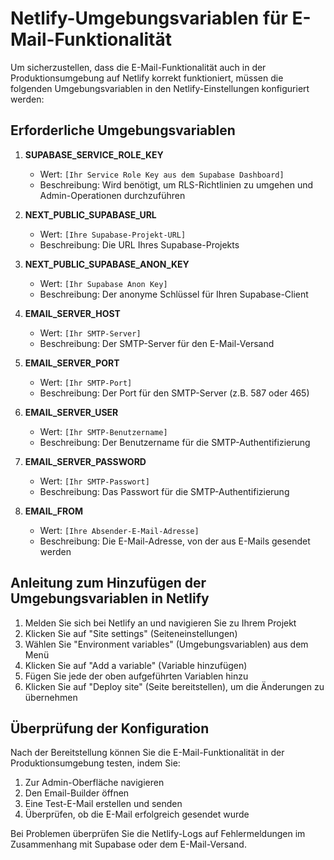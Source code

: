 # Netlify-Umgebungsvariablen für E-Mail-Funktionalität

Um sicherzustellen, dass die E-Mail-Funktionalität auch in der Produktionsumgebung auf Netlify korrekt funktioniert, müssen die folgenden Umgebungsvariablen in den Netlify-Einstellungen konfiguriert werden:

## Erforderliche Umgebungsvariablen

1. **SUPABASE_SERVICE_ROLE_KEY**
   - Wert: `[Ihr Service Role Key aus dem Supabase Dashboard]`
   - Beschreibung: Wird benötigt, um RLS-Richtlinien zu umgehen und Admin-Operationen durchzuführen

2. **NEXT_PUBLIC_SUPABASE_URL**
   - Wert: `[Ihre Supabase-Projekt-URL]`
   - Beschreibung: Die URL Ihres Supabase-Projekts

3. **NEXT_PUBLIC_SUPABASE_ANON_KEY**
   - Wert: `[Ihr Supabase Anon Key]`
   - Beschreibung: Der anonyme Schlüssel für Ihren Supabase-Client

4. **EMAIL_SERVER_HOST**
   - Wert: `[Ihr SMTP-Server]`
   - Beschreibung: Der SMTP-Server für den E-Mail-Versand

5. **EMAIL_SERVER_PORT**
   - Wert: `[Ihr SMTP-Port]`
   - Beschreibung: Der Port für den SMTP-Server (z.B. 587 oder 465)

6. **EMAIL_SERVER_USER**
   - Wert: `[Ihr SMTP-Benutzername]`
   - Beschreibung: Der Benutzername für die SMTP-Authentifizierung

7. **EMAIL_SERVER_PASSWORD**
   - Wert: `[Ihr SMTP-Passwort]`
   - Beschreibung: Das Passwort für die SMTP-Authentifizierung

8. **EMAIL_FROM**
   - Wert: `[Ihre Absender-E-Mail-Adresse]`
   - Beschreibung: Die E-Mail-Adresse, von der aus E-Mails gesendet werden

## Anleitung zum Hinzufügen der Umgebungsvariablen in Netlify

1. Melden Sie sich bei Netlify an und navigieren Sie zu Ihrem Projekt
2. Klicken Sie auf "Site settings" (Seiteneinstellungen)
3. Wählen Sie "Environment variables" (Umgebungsvariablen) aus dem Menü
4. Klicken Sie auf "Add a variable" (Variable hinzufügen)
5. Fügen Sie jede der oben aufgeführten Variablen hinzu
6. Klicken Sie auf "Deploy site" (Seite bereitstellen), um die Änderungen zu übernehmen

## Überprüfung der Konfiguration

Nach der Bereitstellung können Sie die E-Mail-Funktionalität in der Produktionsumgebung testen, indem Sie:

1. Zur Admin-Oberfläche navigieren
2. Den Email-Builder öffnen
3. Eine Test-E-Mail erstellen und senden
4. Überprüfen, ob die E-Mail erfolgreich gesendet wurde

Bei Problemen überprüfen Sie die Netlify-Logs auf Fehlermeldungen im Zusammenhang mit Supabase oder dem E-Mail-Versand.
